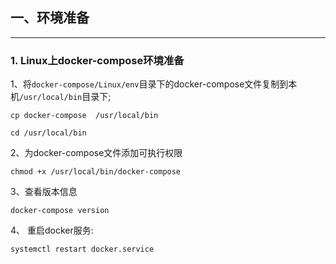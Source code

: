 ##  一、环境准备

---

### 1. Linux上docker-compose环境准备

1、将`docker-compose/Linux/env`目录下的docker-compose文件复制到本机`/usr/local/bin`目录下;

```shell
cp docker-compose  /usr/local/bin

cd /usr/local/bin
```

2、为docker-compose文件添加可执行权限
```shell
chmod +x /usr/local/bin/docker-compose
```

3、查看版本信息
```shell
docker-compose version
```
4、 重启docker服务:

```shell
systemctl restart docker.service
```

